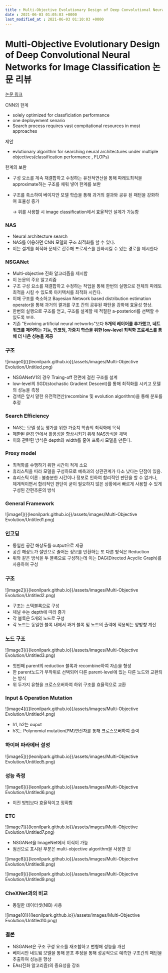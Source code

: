 ```yaml
---
title : Multi-Objective Evolutionary Design of Deep Convolutional Neural Networks for Image Classification 논문 리뷰
date : 2021-06-03 01:05:03 +0000
last_modified_at : 2021-06-03 01:10:03 +0000
---
```


# Multi-Objective Evolutionary Design of Deep Convolutional Neural Networks for Image Classification 논문 리뷰

[논문 링크](https://paperswithcode.com/paper/multi-criterion-evolutionary-design-of-deep)

CNN의 한계

- solely optimized for classficiation performance
- one deployement senario
- Search process requires vast compitational resources in most approaches

제안

- evlutionary algorithm for searching neural architectures under multiple objectives(classification performance , FLOPs)

한계의 보완

- 구성 요소를 계속 재결합하고 수정하는 유전적연산을 통해 파레토최적을 approximate하는 구조를 채워 넣어 한계를 보완
- 구조를 축소하여 베이지안 모델 학습을 통해 과거의 결과와 공유 된 패턴을 강화하여 효율성 증가

    → 위를 사용할 시 image classification에서 효율적인 설계가 가능함

### NAS

- Neural architecture search
- NAS를 이용하면 CNN 모델의 구조 최적화를 할 수 있다.
- 이는 설계를 최적화 문제로 간주해 프로세스를 완화시킬 수 있는 경로를 제시한다

### NSGANet

- Multi-objective 진화 알고리즘을 제시함
- 이 논문의 주요 알고리즘
- 구조 구성 요소를 재결합하고 수정하는 작업을 통해 한번의 실행으로 전체의 파레토최적을 시킬 수 있도록 아키텍처를 최적화 시킨다.
- 이때 구조를 축소하고 Bayesian Network based distribution estimation operator을 통해 과거의 결과를 구조 간의 공유된 패턴을 강화해 효율성 향상.
- 한번의 실행으로 구조를 얻고, 구조를 설계할 때 적절한 a-posteriori를 선택할 수 있도록 보조.
- 기존 "Evolving artificial neural networks"보다 **5개의 레이어를 추가했고, 네트워크를 제어하는 기능, 인코딩, 가중치 학습을 위한 low-level 최적화 프로세스를 통해 더 나은 성능을 제공**

### 구조

![image0]({{leonilpark.github.io}}/assets/images/Multi-Objective Evolution/Untitled.png)


- NSGANetV1의 경우 Traing-off 전면에 걸친 구조를 설계
- low-level의 SGD(stochastic Gradient Descent)를 통해 최적화를 시키고 모델의 성능을 측정
- 검색은 앞서 말한 유전적연산(recombine 및 evolution algorithm)을 통해 분포를 추정

### Search Efficiency

- NAS는 모델 성능 평가를 위한 가중치 학습의 최적화에 목적
- 제한된 환경 안에서 활용성을 향상시키기 위해 NAS방식을 채택
- 이와 관련된 방식은 depth와 width를 줄여 프록시 모델을 만든다.

### Proxy model

- 최적화를 수행하기 위한 시간이 적게 소요
- 휴리스틱을 따라 모델을 구성하므로 예측과의 상관관계가 다소 낮다는 단점이 있음.
- 휴리스틱 이론 : 불충분한 시간이나 정보로 인하여 합리적인 판단을 할 수 없거나, 체계적이면서 합리적인 판단이 굳이 필요하지 않은 상황에서 빠르게 사용할 수 있게 구성된 간편추론의 방식

### General Framework

![image1]({{leonilpark.github.io}}/assets/images/Multi-Objective Evolution/Untitled1.png)

### 인코딩

- 동일한 공간 해상도를 output으로 제공
- 공간 해상도가 절반으로 줄어든 정보를 반환하는 또 다른 방식은 Reduction
- 위와 같은 방식을 두 블록으로 구성하는데 이는 DAG(Directed Acyclic Graph)를 사용하여 구성

### 구조

![image2]({{leonilpark.github.io}}/assets/images/Multi-Objective Evolution/Untitled2.png)

- 구조는 스택블록으로 구성
- 채널 수는 depth에 따라 증가
- 각 블록은 5개의 노드로 구성
- 각 노드는 동일한 블록 내에서 과거 블록 및 노드의 출력에 적용되는 양방향 계산

### 노드 구조

![image3]({{leonilpark.github.io}}/assets/images/Multi-Objective Evolution/Untitled3.png)

- 첫번째 parent의 reduction 블록과 recombine하여 자손을 형성
- 한 parent노드가 무작위로 선택되어 다른 parent-level에 있는 다른 노드와 교환되는 방식
- 위 두가지 유형을 크로스오버하여 하위 구조를 효율적으로 교환

### Input & Operation Mutation

![image4]({{leonilpark.github.io}}/assets/images/Multi-Objective Evolution/Untitled4.png)

- h1, h2는 ouput
- h3는 Polynomial mutation(PM)연산자를 통해 크로스오버하여 출력

### 하이퍼 파라메터 설정

![image5]({{leonilpark.github.io}}/assets/images/Multi-Objective Evolution/Untitled5.png)

### 성능 측정

![image6]({{leonilpark.github.io}}/assets/images/Multi-Objective Evolution/Untitled6.png)

- 이전 방법보다 효율적이고 정확함

### ETC

![image7]({{leonilpark.github.io}}/assets/images/Multi-Objective Evolution/Untitled7.png)

- NSGANet을 ImageNet에서 이식이 가능
- 점선으로 표시된 부분은 multi-objective algorithm을 사용한 것

![image8]({{leonilpark.github.io}}/assets/images/Multi-Objective Evolution/Untitled8.png)

![image9]({{leonilpark.github.io}}/assets/images/Multi-Objective Evolution/Untitled9.png)

### CheXNet과의 비교

- 동일한 데이터셋(NIB) 사용

![image10]({{leonilpark.github.io}}/assets/images/Multi-Objective Evolution/Untitled10.png)

### 결론

- NSGANet은 구조 구성 요소를 재조합하고 변형해 성능을 개선
- 베이시안 네트웤 모델을 통해 분포 추정을 통해 성공적으로 예측한 구조간의 패턴을 추출하여 성능을 향상
- EAs(진화 알고리즘)의 중요성을 강조
